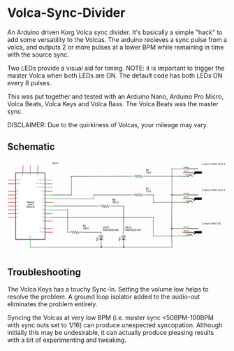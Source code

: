 # Volca-Sync-Divider

An Arduino driven Korg Volca sync divider. It's basically a simple "hack" to add some versatility to the Volcas.
The arduino recieves a sync pulse from a volca, and outputs 2 or more pulses at a lower BPM while remaining in time with the source sync. 

Two LEDs provide a visual aid for timing. 
NOTE: it is important to trigger the master Volca when both LEDs are ON. The default code has both LEDs ON every 8 pulses.

This was put together and tested with an Arduino Nano, Arduino Pro Micro, Volca Beats, Volca Keys and Volca Bass. The Volca Beats was the master sync. 
  
DISCLAIMER: Due to the quirkiness of Volcas, your mileage may vary.

## Schematic

![alt text](https://github.com/EmergentProperly/Volca-Sync-Divider/blob/main/Volca-Sync-Divider-Schematic.png)


## Troubleshooting

The Volca Keys has a touchy Sync-In. Setting the volume low helps to resolve the problem. A ground loop isolator added to the audio-out eliminates the problem entirely. 

Syncing the Volcas at very low BPM (i.e. master sync <50BPM-100BPM with sync outs set to 1/16) can produce unexpected syncopation. Although initially this may be undesirable, it can actually produce pleasing results with a bit of experimenting and tweaking.
